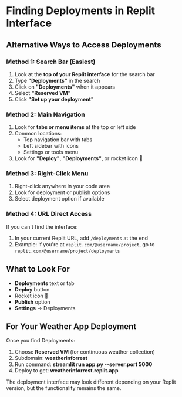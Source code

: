 # Finding Deployments in Replit Interface

## Alternative Ways to Access Deployments

### Method 1: Search Bar (Easiest)
1. Look at the **top of your Replit interface** for the search bar
2. Type **"Deployments"** in the search
3. Click on **"Deployments"** when it appears
4. Select **"Reserved VM"** 
5. Click **"Set up your deployment"**

### Method 2: Main Navigation
1. Look for **tabs or menu items** at the top or left side
2. Common locations:
   - Top navigation bar with tabs
   - Left sidebar with icons
   - Settings or tools menu
3. Look for **"Deploy"**, **"Deployments"**, or rocket icon 🚀

### Method 3: Right-Click Menu
1. Right-click anywhere in your code area
2. Look for deployment or publish options
3. Select deployment option if available

### Method 4: URL Direct Access
If you can't find the interface:
1. In your current Replit URL, add `/deployments` at the end
2. Example: if you're at `replit.com/@username/project`, go to `replit.com/@username/project/deployments`

## What to Look For
- **Deployments** text or tab
- **Deploy** button 
- Rocket icon 🚀
- **Publish** option
- **Settings** → Deployments

## For Your Weather App Deployment
Once you find Deployments:
1. Choose **Reserved VM** (for continuous weather collection)
2. Subdomain: **weatherinforrest**
3. Run command: **streamlit run app.py --server.port 5000**
4. Deploy to get: **weatherinforrest.replit.app**

The deployment interface may look different depending on your Replit version, but the functionality remains the same.